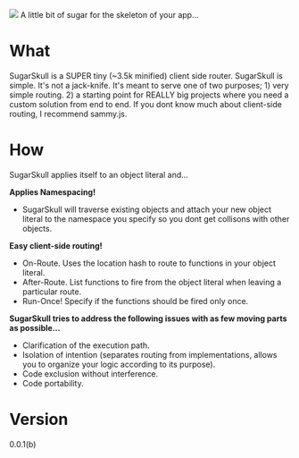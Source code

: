 
<img src="https://github.com/hij1nx/SugarSkull/raw/master/sugarskull.png"></img>
A little bit of sugar for the skeleton of your app...

What
====

SugarSkull is a SUPER tiny (~3.5k minified) client side router. SugarSkull is simple. It's not a jack-knife. It's meant to serve one of
two purposes; 1) very simple routing. 2) a starting point for REALLY big projects where you need a custom solution from end to end. 
If you dont know much about client-side routing, I recommend sammy.js.

How
===

SugarSkull applies itself to an object literal and...

**Applies Namespacing!**

 - SugarSkull will traverse existing objects and attach your new object literal to the namespace you specify so you dont get collisons with other objects.
	
**Easy client-side routing!**

 - On-Route. Uses the location hash to route to functions in your object literal.
 - After-Route. List functions to fire from the object literal when leaving a particular route.
 - Run-Once! Specify if the functions should be fired only once.

**SugarSkull tries to address the following issues with as few moving parts as possible...**

 - Clarification of the execution path.
 - Isolation of intention (separates routing from implementations, allows you to organize your logic according to its purpose).
 - Code exclusion without interference.
 - Code portability.

Version
=======
0.0.1(b)